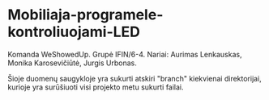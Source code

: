 # Mobiliaja-programele-kontroliuojami-LED

Komanda WeShowedUp. 
Grupė IFIN/6-4.
Nariai: Aurimas Lenkauskas,
        Monika Karosevičiūtė,
        Jurgis Urbonas.
        
        
Šioje duomenų saugykloje yra sukurti atskiri "branch" kiekvienai direktorijai, kurioje yra surūšiuoti visi projekto metu sukurti failai.
